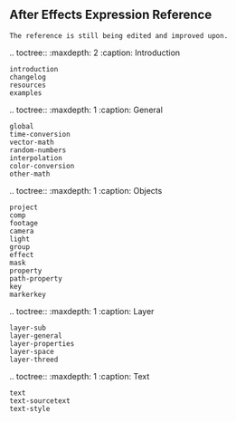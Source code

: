 After Effects Expression Reference
----------------------------------

`The reference is still being edited and improved upon.`

.. toctree::
    :maxdepth: 2
    :caption: Introduction

    introduction
    changelog
    resources
    examples

.. toctree::
    :maxdepth: 1
    :caption: General

    global
    time-conversion
    vector-math
    random-numbers
    interpolation
    color-conversion
    other-math

.. toctree::
    :maxdepth: 1
    :caption: Objects

    project
    comp
    footage
    camera
    light
    group
    effect
    mask
    property
    path-property
    key
    markerkey

.. toctree::
    :maxdepth: 1
    :caption: Layer

    layer-sub
    layer-general
    layer-properties
    layer-space
    layer-threed

.. toctree::
    :maxdepth: 1
    :caption: Text

    text
    text-sourcetext
    text-style
